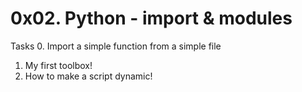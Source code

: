 # 0x02. Python - import & modules

Tasks
0. Import a simple function from a simple file
1. My first toolbox!
2. How to make a script dynamic!
